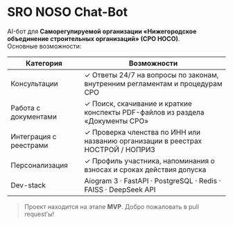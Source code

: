 # SRO NOSO Chat-Bot

AI-бот для **Саморегулируемой организации «Нижегородское объединение строительных организаций» (СРО НОСО)**.  
Основные возможности:

|       Категория       |                           Возможности                                           |
|-----------------------|---------------------------------------------------------------------------------|
| Консультации          | ✓ Ответы 24/7 на вопросы по законам, внутренним регламентам и процедурам СРО    |
| Работа с документами  | ✓ Поиск, скачивание и краткие конспекты PDF-файлов из раздела «Документы СРО»   |
| Интеграция с реестрами| ✓ Проверка членства по ИНН или названию организации в реестрах НОСТРОЙ / НОПРИЗ |
| Персонализация        | ✓ Профиль участника, напоминания о взносах и сроках действия допуска            |
| Dev-stack             | Aiogram 3 · FastAPI · PostgreSQL · Redis · FAISS · DeepSeek API                 |

> Проект находится на этапе **MVP**. Добро пожаловать в pull request’ы!
